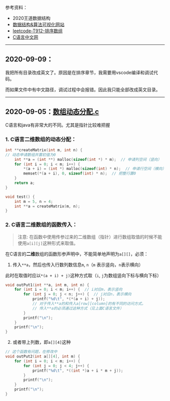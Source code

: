 参考资料：

* 2020王道数据结构
* [数据结构&算法可视化网站](https://www.cs.usfca.edu/~galles/visualization/Algorithms.html) 
* [leetcode-T912-排序数组](https://leetcode-cn.com/problems/sort-an-array/) 
* [C语言中文网](http://c.biancheng.net/c/) 

---

## 2020-09-09：

我把所有目录改成英文了。原因是在排序章节，我需要用vscode编译和调试代码。

而如果文件中有中文路径，调试过程中会报错。因此我只能全部改成英文目录。

---

## 2020-09-05：[数组动态分配.c](./02-测试代码/00-数组动态分配.c)

C语言和java有非常大的不同。尤其是指针比较难把握

### 1. C语言二维数组的动态分配：

```c
int **createMatrix(int m, int n) {
// 动态申请数组并置初值为0
    int **a = (int **) malloc(sizeof(int *) * m);  // 申请列空间（竖向）
    for (int i = 0; i < m; i++) {
        *(a + i) = (int *) malloc(sizeof(int) * n);  // 申请行空间（横向）
        memset(*(a + i), 0, sizeof(int) * n);  // 把整行置0
    }
    return a;
}

void test() {
    int m = 5, n = 4;
    int **a = createMatrix(m, n);
}
```

### 2. C语言二维数组的函数传入：

> 注意: 在函数中使用传参过来的二维数组（指针）进行数组取值的时候不能使用`a[i][j]`这种形式来取值。
>

在C语言的**二维**数组的函数形参声明中，不能简单地声明为`a[][]`，必须：

1. 传入`**a`，然后也传入行数列数信息`m`, `n`（`m` 表示竖向，`n`表示横向）

此时在取值时应以`*(a + i) + j)`这种方式取（`i`, `j`为数组竖向下标与横向下标）

```c
void outPut1(int **a, int m, int n) {
    for (int i = 0; i < m; i++) {  // i对应m，表示竖向
        for (int j = 0; j < n; j++) {  // j对应n，表示横向
            printf("%d\t", *(*(a + i) + j));  
            // 对于传入**a的和传入a[row][column]的有不同的访问方式。
            // 传入**a的必须通过这种方式（见上面C语言文件）
        }
        printf("\n");
    }
    printf("\n");
}
```

2. 或者带上列数，即`a[][4]`这种

```c
// 这个函数有问题，在修改中
void outPut2(int a[][4], int m) {
    for (int i = 0; i < m; i++) {
        for (int j = 0; j < 4; j++) {
            printf("%d\t", *((int *)a + i * m + j));  
        }
        printf("\n");
    }
    printf("\n");
}
```

